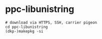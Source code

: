 # ppc-libunistring
```
# download via HTTPS, SSH, carrier pigeon
cd ppc-libunistring
(dkp-)makepkg -si
```

